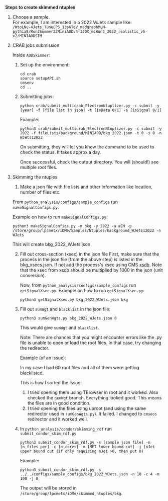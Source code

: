 **Steps to create skimmed ntuples**

1. Choose a sample.  
   For example, I am interested in a 2022 WJets sample like:  
   `/WtoLNu-4Jets_TuneCP5_13p6TeV_madgraphMLM-pythia8/Run3Summer22MiniAODv4-130X_mcRun3_2022_realistic_v5-v2/MINIAODSIM`

2. CRAB jobs submission  

   Inside `AODSkimmer`:  

   1. Set up the environment:  
      ```
      cd crab
      source setupAPI.sh
      cmsenv
      cd ..
      ```

   2. Submitting jobs:
  
      ```
      python crab/submit_multicrab_ElectronNtuplizer.py -c submit -y [year] -f [file list in json] -t [isData 0/1] -s [isSignal 0/1]
      ```
      Example:
       
      ```
      python3 crab/submit_multicrab_ElectronNtuplizer.py -c submit -y 2022 -f fileLists/background/MINIAOD/bkg_2022.json -t 0 -s 0 -n WJets12022
      ```

      On submitting, they will let you know the command to be used to check the status. It takes approx a day.  

      Once successful, check the output directory. You will (should!) see multiple root files.
  
3. Skimming the ntuples
  
      1. Make a json file with file lists and other information like location, number of files etc.
  
      From `python_analysis/configs/sample_configs` run `makeSignalConfigs.py`.
  
      Example on how to run `makeSignalConfigs.py`:
  
      `python3 makeSignalConfigs.py -m bkg -y 2022 -a aEM -p /store/group/lpcmetx/iDMe/Samples/Ntuples/background_WJets12022 -n WJets`
  
      This will create bkg_2022_WJets.json
  
      2. Fill out cross-section (xsec) in the json file
         First, make sure that the process in the json file (from the above step) is listed in the bkg_xsecs.json. If not add the process's xsec using CMS [xsdb](https://xsecdb-xsdb-official.app.cern.ch/xsdb/). Note that the xsec from xsdb should be multiplied by 1000 in the json (unit conversion). 

         Now, from `python_analysis/configs/sample_configs` run `getSignalXsec.py`.
         Example on how to run `getSignalXsec.py`:
         
         `python3 getSignalXsec.py bkg_2022_WJets.json bkg`

      3. Fill out `sumWgt` and `blacklist` in the json file:
     
         `python3 sumGenWgts.py bkg_2022_WJets.json 0`
     
         This would give `sumWgt` and `blacklist`.
     
         Note: There are chances that you might encounter errors like the .py file is unable to open or load the root files. In that case, try changing the redirector.
     
         Example (of an issue):
     
         In my case I had 60 root files and all of them were getting blacklisted.
     
         This is how I sorted the issue:
     
         1. I tried opening them using TBrowser in root and it worked. Also checked the `genWgt` branch. Everything looked good. This means the files are in good condition.
         2. I tried opening the files using uproot (and using the same redirector used in `sumGenWgts.py`). It failed. I changed to `cmseos` redirector and it worked well.

      4. In `python_analysis/condor/skimming_rdf` run `submit_condor_skim_rdf.py`
     
           `python3 submit_condor_skim_rdf.py -s [sample json file] -n [n_files_per] -c [n_cores] -m [MET lower bound cut] -j [nJet upper bound cut (if only requiring nJet >0, then put 0)`
     
           Example:
     
           `python3 submit_condor_skim_rdf.py -s ../../configs/sample_configs/bkg_2022_WJets.json -n 10 -c 4 -m 100 -j 0`
     
           The output will be stored in `/store/group/lpcmetx/iDMe/skimmed_ntuples/bkg`. 
            
         
  
      
  
      
